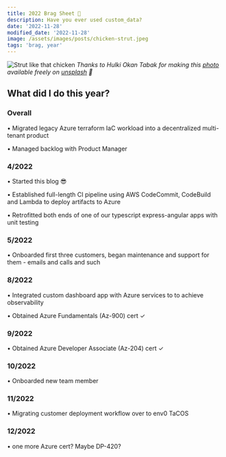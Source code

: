 ```yaml
---
title: 2022 Brag Sheet 🎉
description: Have you ever used custom_data?
date: '2022-11-28'
modified_date: '2022-11-28'
image: /assets/images/posts/chicken-strut.jpeg
tags: 'brag, year'
---
```


![Strut like that chicken](/assets/images/posts/chicken-strut.jpeg)
_Thanks to Hulki Okan Tabak for making this [photo](https://unsplash.com/photos/FoLNgd4v5mA) available freely on [unsplash](www.unsplash.com) 🎁_

## What did I do this year?

### Overall
• Migrated legacy Azure terraform IaC workload into a decentralized multi-tenant product

• Managed backlog with Product Manager

### 4/2022

• Started this blog 😎 

• Established full-length CI pipeline using AWS CodeCommit, CodeBuild and Lambda to deploy artifacts to Azure

• Retrofitted both ends of one of our typescript express-angular apps with unit testing

### 5/2022
• Onboarded first three customers, began maintenance and support for them - emails and calls and such

### 8/2022
• Integrated custom dashboard app with Azure services to to achieve observability

• Obtained Azure Fundamentals (Az-900) cert ✓

### 9/2022
• Obtained Azure Developer Associate (Az-204) cert ✓

### 10/2022
• Onboarded new team member

### 11/2022
• Migrating customer deployment workflow over to env0 TaCOS

### 12/2022
• one more Azure cert? Maybe DP-420?
